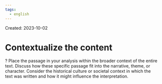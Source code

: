 ```yaml
---
tags:
  - english
---
```

Created: 2023-10-02

# Contextualize the content
?
Place the passage in your analysis within the broader context  of the entire text. Discuss how these specific passage fit into the narrative, theme, or character. Consider the historical culture or societal context in which the text was written and how it might influence the interpretation.
<!--SR:!2023-10-19,9,250-->